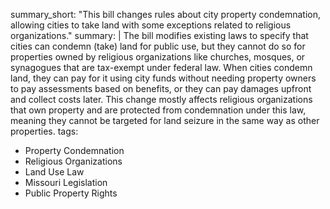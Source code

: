 summary_short: "This bill changes rules about city property condemnation, allowing cities to take land with some exceptions related to religious organizations."
summary: |
  The bill modifies existing laws to specify that cities can condemn (take) land for public use, but they cannot do so for properties owned by religious organizations like churches, mosques, or synagogues that are tax-exempt under federal law. When cities condemn land, they can pay for it using city funds without needing property owners to pay assessments based on benefits, or they can pay damages upfront and collect costs later. This change mostly affects religious organizations that own property and are protected from condemnation under this law, meaning they cannot be targeted for land seizure in the same way as other properties.
tags:
  - Property Condemnation
  - Religious Organizations
  - Land Use Law
  - Missouri Legislation
  - Public Property Rights
